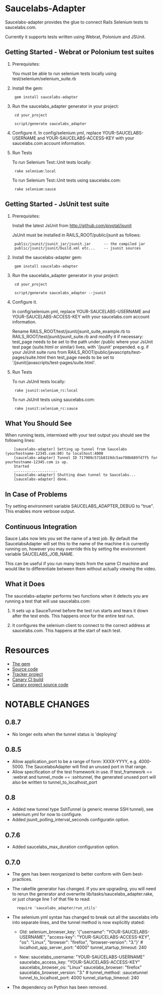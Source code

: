 Saucelabs-Adapter
=================

Saucelabs-adapter provides the glue to connect Rails Selenium tests to saucelabs.com.

Currently it supports tests written using Webrat, Polonium and JSUnit.

Getting Started - Webrat or Polonium test suites
------------------------------------------------

1. Prerequisites:

    You must be able to run selenium tests locally using test/selenium/selenium_suite.rb

2. Install the gem:

        gem install saucelabs-adapter

3. Run the saucelabs_adapter generator in your project:

        cd your_project

        script/generate saucelabs_adapter

4. Configure it.  In config/selenium.yml, replace YOUR-SAUCELABS-USERNAME and
   YOUR-SAUCELABS-ACCESS-KEY with your saucelabs.com account information.

5. Run Tests

    To run Selenium Test::Unit tests locally:

        rake selenium:local

    To run Selenium Test::Unit tests using saucelabs.com:

        rake selenium:sauce

Getting Started - JsUnit test suite
-----------------------------------

1. Prerequisites:

    Install the latest JsUnit from http://github.com/pivotal/jsunit

    JsUnit must be installed in RAILS_ROOT/public/jsunit as follows:

        public/jsunit/jsunit_jar/jsunit.jar      -- the compiled jar
        public/jsunit/jsunit/build.xml etc...    -- jsunit sources

2. Install the saucelabs-adapter gem:

        gem install saucelabs-adapter

3. Run the saucelabs_adapter generator in your project:

        cd your_project

        script/generate saucelabs_adapter --jsunit

4. Configure it.

    In config/selenium.yml, replace YOUR-SAUCELABS-USERNAME and
    YOUR-SAUCELABS-ACCESS-KEY with your saucelabs.com account information.

    Rename RAILS_ROOT/test/jsunit/jsunit_suite_example.rb to RAILS_ROOT/test/jsunit/jsunit_suite.rb
    and modify it if necessary:
    test_page needs to be set to the path under /public where your JsUnit test page (suite.html or similar) lives,
    with '/jsunit' prepended. e.g. if your JsUnit suite runs from RAILS_ROOT/public/javascripts/test-pages/suite.html
    then test_page needs to be set to '/jsunit/javascripts/test-pages/suite.html'.

5. Run Tests

    To run JsUnit tests locally:

        rake jsunit:selenium_rc:local

    To run JsUnit tests using saucelabs.com:

        rake jsunit:selenium_rc:sauce

What You Should See
-------------------

When running tests, intermixed with your test output you should see the following lines:

        [saucelabs-adapter] Setting up tunnel from Saucelabs (yourhostname-12345.com:80) to localhost:4000
        [saucelabs-adapter] Tunnel ID 717909c571b8319dc5ae708b689fd7f5 for yourhostname-12345.com is up.
        Started
        ....................
        [saucelabs-adapter] Shutting down tunnel to Saucelabs...
        [saucelabs-adapter] done.

In Case of Problems
-------------------
Try setting environment variable SAUCELABS_ADAPTER_DEBUG to "true".  This enables more verbose output.


Continuous Integration
----------------------
Sauce Labs now lets you set the name of a test job.
By default the SaucelabsAdapter will set this to the name of the machine it is currently running on,
however you may override this by setting the environment variable SAUCELABS_JOB_NAME.

This can be useful if you run many tests from the same CI machine and would like to differentiate between
them without actually viewing the video.

What it Does
------------

The saucelabs-adapter performs two functions when it detects you are running a test that will use saucelabs.com:

1. It sets up a SauceTunnel before the test run starts and tears it down after the test ends.  This happens once for the entire test run.

2. It configures the selenium client to connect to the correct address at saucelabs.com.  This happens at the start of each test.

Resources
=========
* [The gem](http://gemcutter.org/gems/saucelabs-adapter)
* [Source code](http://github.com/pivotal/saucelabs-adapter)
* [Tracker project](http://www.pivotaltracker.com/projects/59050)
* [Canary CI build](http://ci.pivotallabs.com:3333/builds/SaucelabsCanary)
* [Canary project source code](http://github.com/pivotal/saucelabs-canary)

NOTABLE CHANGES
===============

0.8.7
-----
- No longer exits when the tunnel status is 'deploying'

0.8.5
-----
- Allow application_port to be a range of form: XXXX-YYYY, e.g. 4000-5000.  The SaucelabsAdapter will find an unused port in that range.
- Allow specification of the test framework in use.  If test_framework == :webrat and tunnel_mode == :sshtunnel, the generated unused port will also be written to tunnel_to_localhost_port

0.8
---
- Added new tunnel type SshTunnel (a generic reverse SSH tunnel), see selenium.yml for now to configure.
- Added jsunit_polling_interval_seconds configuratin option.

0.7.6
-----
- Added saucelabs_max_duration configuration option.

0.7.0
-----
- The gem has been reorganized to better conform with Gem best-practices.

- The rakefile generator has changed.  If you are upgrading, you will need to rerun the generator and overwrite lib/tasks/saucelabs_adapter.rake,
or just change line 1 of that file to read:

        require 'saucelabs_adapter/run_utils'

- The selenium.yml syntax has changed to break out all the saucelabs info into separate lines, and the tunnel method is now explicitly stated:

    - Old:
            selenium_browser_key: '{"username": "YOUR-SAUCELABS-USERNAME", "access-key": "YOUR-SAUCELABS-ACCESS-KEY", "os": "Linux", "browser": "firefox", "browser-version": "3."}'
            #
            localhost_app_server_port: "4000"
            tunnel_startup_timeout: 240

    - New:
            saucelabs_username: "YOUR-SAUCELABS-USERNAME"
            saucelabs_access_key: "YOUR-SAUCELABS-ACCESS-KEY"
            saucelabs_browser_os: "Linux"
            saucelabs_browser: "firefox"
            saucelabs_browser_version: "3."
            #
            tunnel_method: :saucetunnel
            tunnel_to_localhost_port: 4000
            tunnel_startup_timeout: 240
            
- The dependency on Python has been removed.
